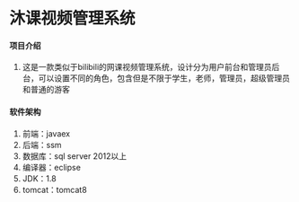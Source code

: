 # 沐课视频管理系统

#### 项目介绍
1. 这是一款类似于bilibili的网课视频管理系统，设计分为用户前台和管理员后台，可以设置不同的角色，包含但是不限于学生，老师，管理员，超级管理员和普通的游客

#### 软件架构
1. 前端：javaex
2. 后端：ssm
3. 数据库：sql server 2012以上
4. 编译器：eclipse
5. JDK：1.8
6. tomcat：tomcat8
